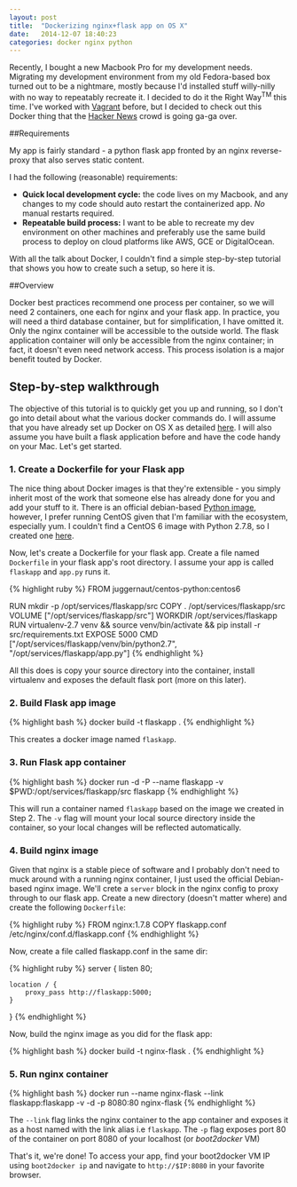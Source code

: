 ```yaml
---
layout: post
title:  "Dockerizing nginx+flask app on OS X"
date:   2014-12-07 18:40:23
categories: docker nginx python
---
```

Recently, I bought a new Macbook Pro for my development needs. Migrating my development environment from my old Fedora-based box turned out to be a nightmare, mostly because I'd installed stuff willy-nilly with no way to repeatably recreate it. I decided to do it the Right Way<sup>TM</sup> this time. I've worked with [Vagrant](https://www.vagrantup.com/) before, but I decided to check out this Docker thing that the [Hacker News](https://news.ycombinator.com/) crowd is going ga-ga over.

##Requirements

My app is fairly standard - a python flask app fronted by an nginx reverse-proxy that also serves static content.

I had the following (reasonable) requirements:

+ **Quick local development cycle:** the code lives on my Macbook, and any changes to my code should auto restart the containerized app. *No* manual restarts required.
+ **Repeatable build process:** I want to be able to recreate my dev environment on other machines and preferably use the same build process to deploy on cloud platforms like AWS, GCE or DigitalOcean.

With all the talk about Docker, I couldn't find a simple step-by-step tutorial that shows you how to create such a setup, so here it is.

##Overview

Docker best practices recommend one process per container, so we will need 2 containers, one each for nginx and your flask app. In practice, you will need a third database container, but for simplification, I have omitted it.  Only the nginx container will be accessible to the outside world. The flask application container will only be accessible
from the nginx container; in fact, it doesn't even need network access. This process isolation is a major benefit touted by Docker.

## Step-by-step walkthrough

The objective of this tutorial is to quickly get you up and running, so I don't go into detail about what the various docker commands do.  I will assume that you have already set up Docker on OS X as detailed [here](https://docs.docker.com/installation/mac/). I will also assume you have built a flask application before and have the code handy on your Mac. Let's get started.

### **1. Create a Dockerfile for your Flask app**

The nice thing about Docker images is that they're extensible - you simply inherit most of the work that someone else has
already done for you and add your stuff to it. There is an official debian-based [Python image](https://registry.hub.docker.com/_/python/), however, I prefer running CentOS given that I'm familiar with the ecosystem, especially yum. I couldn't find a CentOS 6 image with Python 2.7.8, so I created one [here](https://registry.hub.docker.com/u/juggernaut/centos-python/).

Now, let's create a Dockerfile for your flask app. Create a file named `Dockerfile` in your flask app's root directory. I assume your app is called `flaskapp` and `app.py` runs it.

{% highlight ruby %}
FROM juggernaut/centos-python:centos6

RUN mkdir -p /opt/services/flaskapp/src
COPY . /opt/services/flaskapp/src
VOLUME ["/opt/services/flaskapp/src"]
WORKDIR /opt/services/flaskapp
RUN virtualenv-2.7 venv && source venv/bin/activate && pip install -r src/requirements.txt
EXPOSE 5000
CMD ["/opt/services/flaskapp/venv/bin/python2.7", "/opt/services/flaskapp/app.py"]
{% endhighlight %}

All this does is copy your source directory into the container, install virtualenv and exposes the default flask port (more on this later).

### **2. Build Flask app image**

{% highlight bash %}
docker build -t flaskapp .
{% endhighlight %}

This creates a docker image named `flaskapp`.

### **3. Run Flask app container**

{% highlight bash %}
docker run -d -P --name flaskapp -v $PWD:/opt/services/flaskapp/src flaskapp
{% endhighlight %}

This will run a container named `flaskapp` based on the image we created in Step 2. The `-v` flag will mount your local source directory inside the container, so your local changes will be reflected automatically.

### **4. Build nginx image**

Given that nginx is a stable piece of software and I probably don't need to muck around with a running nginx container, I just used the official Debian-based nginx image. We'll crete a `server` block in the nginx config to proxy through to our flask app. Create a new directory (doesn't matter where) and create the following `Dockerfile`:

{% highlight ruby %}
FROM nginx:1.7.8
COPY flaskapp.conf /etc/nginx/conf.d/flaskapp.conf
{% endhighlight %}

Now, create a file called flaskapp.conf in the same dir:

{% highlight ruby %}
server {
    listen 80;

    location / {
        proxy_pass http://flaskapp:5000;
    }
}
{% endhighlight %}

Now, build the nginx image as you did for the flask app:

{% highlight bash %}
docker build -t nginx-flask .
{% endhighlight %}

### **5. Run nginx container**

{% highlight bash %}
docker run --name nginx-flask --link flaskapp:flaskapp -v -d -p 8080:80 nginx-flask
{% endhighlight %}

The `--link` flag links the nginx container to the app container and exposes it as a host named with the link alias i.e `flaskapp`. The `-p` flag exposes port 80 of the container on port 8080 of your localhost (or *boot2docker* VM)


That's it, we're done! To access your app, find your boot2docker VM IP using `boot2docker ip` and navigate to `http://$IP:8080` in your favorite browser.

[jekyll]:      http://jekyllrb.com
[jekyll-gh]:   https://github.com/jekyll/jekyll
[jekyll-help]: https://github.com/jekyll/jekyll-help
